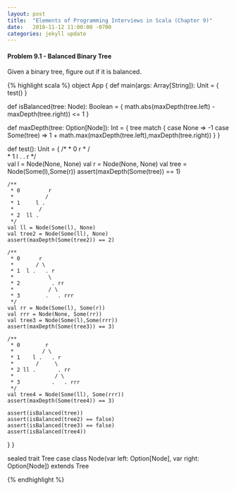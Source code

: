 ```yaml
---
layout: post
title:  "Elements of Programming Interviews in Scala (Chapter 9)"
date:   2018-11-12 11:00:00 -0700
categories: jekyll update
--- 
```


#### Problem 9.1 - Balanced Binary Tree

Given a binary tree, figure out if it is balanced. 

{% highlight scala %}
object App {
  def main(args: Array[String]): Unit = {
    test()
  }

  def isBalanced(tree: Node): Boolean = {
    math.abs(maxDepth(tree.left) - maxDepth(tree.right)) <= 1
  }

  def maxDepth(tree: Option[Node]): Int = {
    tree match {
      case None => -1 
      case Some(tree) => 1 + math.max(maxDepth(tree.left),maxDepth(tree.right))
    } 
  }
 
  def test(): Unit = {
    /*
     * 0     r 
     *      / \
     * 1 l .   . r
     */     
    val l = Node(None, None) 
    val r = Node(None, None)
    val tree = Node(Some(l),Some(r))
    assert(maxDepth(Some(tree)) == 1) 

    /**
     * 0         r
     *          /
     * 1     l . 
     *        /
     * 2  ll .        
     */
    val ll = Node(Some(l), None)
    val tree2 = Node(Some(ll), None) 
    assert(maxDepth(Some(tree2)) == 2)

    /**
     * 0      r 
     *       / \ 
     * 1  l .   . r
     *           \ 
     * 2          . rr
     *           / \
     * 3        .   . rrr
     */ 
    val rr = Node(Some(l), Some(r))
    val rrr = Node(None, Some(rr))
    val tree3 = Node(Some(l),Some(rrr))
    assert(maxDepth(Some(tree3)) == 3)

    /**
     * 0        r 
     *         / \ 
     * 1    l .   . r
     *       /     \ 
     * 2 ll .       . rr
     *             / \
     * 3          .   . rrr
     */ 
    val tree4 = Node(Some(ll), Some(rrr))
    assert(maxDepth(Some(tree4)) == 3)

    assert(isBalanced(tree))
    assert(isBalanced(tree2) == false)
    assert(isBalanced(tree3) == false)
    assert(isBalanced(tree4))
  }
}

sealed trait Tree
case class Node(var left: Option[Node], var right: Option[Node]) extends Tree

{% endhighlight %}

